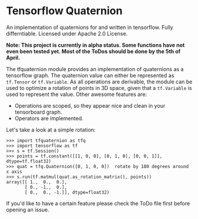 # Tensorflow Quaternion
An implementation of quaternions for and written in tensorflow. Fully differntiable. Licensed under Apache 2.0 License.


**Note: This project is currently in alpha status. Some functions have not even been tested yet. Most of the ToDos should be done by the 5th of April.** 


The tfquaternion module provides an implementation of quaternions as a tensorflow graph.
The quaternion value can either be represented as `tf.Tensor` or `tf.Variable`.
As all operations are derivable, the module can be used to optimize a rotation of
points in 3D space, given that a `tf.Variable` is used to represent the value.
Other awesome features are:
- Operations are scoped, so they appear nice and clean in your tensorboard graph.
- Operators are implemented.


Let's take a look at a simple rotation:
```
>>> import tfquaternion as tfq
>>> import tensorflow as tf
>>> s = tf.Session()
>>> points = tf.constant([[1, 0, 0], [0, 1, 0], [0, 0, 1]], dtype=tf.float32)
>>> quat = tfq.Quaternion([0, 1, 0, 0])  rotate by 180 degrees around x axis
>>> s.run(tf.matmul(quat.as_rotation_matrix(), points))
array([[ 1.,  0.,  0.],
       [ 0., -1.,  0.],
       [ 0.,  0., -1.]], dtype=float32)

```

If you'd like to have a certain feature please check the ToDo file first before opening an issue.
